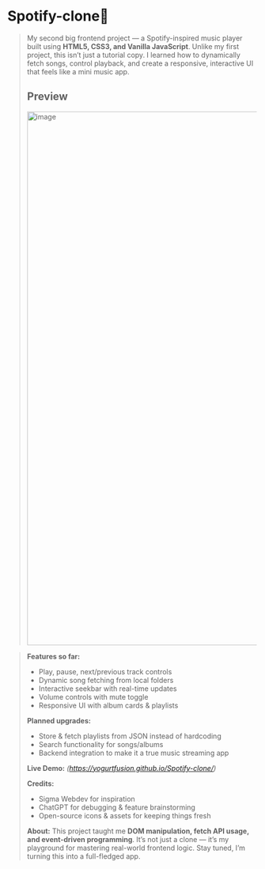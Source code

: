 # Spotify-clone🎵
> My second big frontend project — a Spotify-inspired music player built using **HTML5, CSS3, and Vanilla JavaScript**. Unlike my first project, this isn’t just a tutorial copy. I learned how to dynamically fetch songs, control playback, and create a responsive, interactive UI that feels like a mini music app.
>## Preview
> <img width="1919" height="1079" alt="image" src="https://github.com/user-attachments/assets/51748bc8-1dd3-4b67-bbef-f2c9308c88cd" />

> **Features so far:**
>
> * Play, pause, next/previous track controls
> * Dynamic song fetching from local folders
> * Interactive seekbar with real-time updates
> * Volume controls with mute toggle
> * Responsive UI with album cards & playlists
>
> **Planned upgrades:**
>
> * Store & fetch playlists from JSON instead of hardcoding
> * Search functionality for songs/albums
> * Backend integration to make it a true music streaming app
>
> **Live Demo:** *(https://yogurtfusion.github.io/Spotify-clone/)*
>
> **Credits:**
>
> * Sigma Webdev for inspiration
> * ChatGPT for debugging & feature brainstorming
> * Open-source icons & assets for keeping things fresh
>
> **About:**
> This project taught me **DOM manipulation, fetch API usage, and event-driven programming**. It’s not just a clone — it’s my playground for mastering real-world frontend logic. Stay tuned, I’m turning this into a full-fledged app.